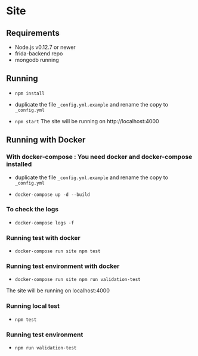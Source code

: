 # Site


## Requirements

- Node.js v0.12.7 or newer
- frida-backend repo
- mongodb running

## Running

- `npm install`
- duplicate the file `_config.yml.example` and rename the copy to `_config.yml`

- `npm start`
The site will be running on http://localhost:4000

## Running with Docker
### With docker-compose : You need docker and docker-compose installed

- duplicate the file `_config.yml.example` and rename the copy to `_config.yml`

- `docker-compose up -d --build`

### To check the logs

- `docker-compose logs -f`

### Running test with docker

- `docker-compose run site npm test`

### Running test environment with docker

- `docker-compose run site npm run validation-test`

The site will be running on localhost:4000

### Running local test
- `npm test`

### Running test environment

- `npm run validation-test	`
